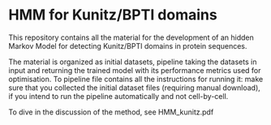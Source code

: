 # HMM for Kunitz/BPTI domains

This repository contains all the material for the development of an hidden Markov Model for detecting Kunitz/BPTI domains in protein sequences.

The material is organized as initial datasets, pipeline taking the datasets in input and returning the trained model with its performance metrics used for optimisation.
To pipeline file contains all the instructions for running it: make sure that you collected the initial dataset files (requiring manual download), if you intend to run the pipeline automatically and not cell-by-cell.

To dive in the discussion of the method, see HMM_kunitz.pdf

